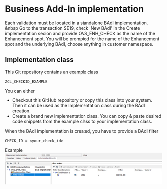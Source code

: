 # Business Add-In implementation

Each validation must be located in a standalone BAdI implementation. 
&nbsp
Go to the transaction SE19, check 'New BAdI' in the Create implementation secion and provide OVS_ENH_CHECK as the name of the Enhancement spot. 
You will be prompted for the name of the Enhancement spot and the underlying BAdI, choose anything in customer namespace. 

## Implementation class
This Git repository contains an example class
```
ZCL_CHECKID_EXAMPLE
```
You can either 
- Checkout this GitHub repository or copy this class into your system. Then it can be used as the Implementation class during the BAdI creation. 
- Create a brand new implementation class. You can copy & paste desired code snippets from the example class to your implementation class. 

When the BAdI implementation is created, you have to provide a BAdI filter
```
CHECK_ID = <your_check_id>
```

Example
![BAdI filter](img/BAdI_Filter.png)